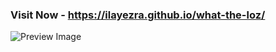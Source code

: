 ### Visit Now - https://ilayezra.github.io/what-the-loz/

![Preview Image](https://i.ibb.co/fYwTqkvr/2025-02-05-02-41-26.png)
